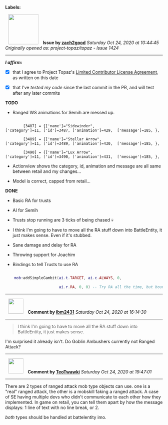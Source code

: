 **Labels:**



<a href="https://github.com/zach2good"><img src="https://avatars3.githubusercontent.com/u/1389729?v=4" width="96" height="96" hspace="10"></img></a> **Issue by [zach2good](https://github.com/zach2good)**
_Saturday Oct 24, 2020 at 10:44:45_
_Originally opened as: project-topaz/topaz - Issue 1424_

----

<!-- place 'x' mark between square [] brackets to affirm: -->
**_I affirm:_**
- [x] that I agree to Project Topaz's [Limited Contributor License Agreement](http://project-topaz.com/blob/release/CONTRIBUTOR_AGREEMENT.md), as written on this date
- [x] that I've _tested my code_ since the last commit in the PR, and will test after any later commits

**TODO**
- Ranged WS animations for Semih are messed up.

```
        [3487] = {['name']="Sidewinder",                     ['category']=11, ['id']=3487, ['animation']=429,  ['message']=185, },
        [3489] = {['name']="Stellar Arrow",                  ['category']=11, ['id']=3489, ['animation']=430,  ['message']=185, },
        [3490] = {['name']="Lux Arrow",                      ['category']=11, ['id']=3490, ['animation']=431,  ['message']=185, },
```

- Actionview shows the category, id, animation and message are all same between retail and my changes...
- Model is correct, capped from retail...

**DONE**
- Basic RA for trusts
- AI for Semih
- Trusts stop running are 3 ticks of being chased 💀
- I think I'm going to have to move all the RA stuff down into BattleEntity, it just makes sense. Even if it's stubbed.
- Sane damage and delay for RA
- Throwing support for Joachim
- Bindings to tell Trusts to use RA
```lua
    mob:addSimpleGambit(ai.t.TARGET, ai.c.ALWAYS, 0,
                        ai.r.RA, 0, 0) -- Try RA all the time, but bound by your weapon's delay
```



----
<a href="https://github.com/ibm2431"><img src="https://avatars3.githubusercontent.com/u/13112942?v=4" width="48" height="48" hspace="10"></img></a> **Comment by [ibm2431](https://github.com/ibm2431)**
_Saturday Oct 24, 2020 at 16:14:30_

----

> I think I'm going to have to move all the RA stuff down into BattleEntity, it just makes sense.

I'm surprised it already isn't. Do Goblin Ambushers currently not Ranged Attack?


----
<a href="https://github.com/TeoTwawki"><img src="https://avatars0.githubusercontent.com/u/6871475?v=4" width="48" height="48" hspace="10"></img></a> **Comment by [TeoTwawki](https://github.com/TeoTwawki)**
_Saturday Oct 24, 2020 at 19:47:01_

----

There are 2 types of ranged attack mob type objects can use. one is a "real" ranged attack, the other is a mobskill faking a ranged attack. A case of SE having multiple devs who didn't communicate to each other how they implemented. In game on retail, you can tell them apart by how the message displays: 1 line of text with no line break, or 2.

_both_ types should be handled at battelentity imo.
